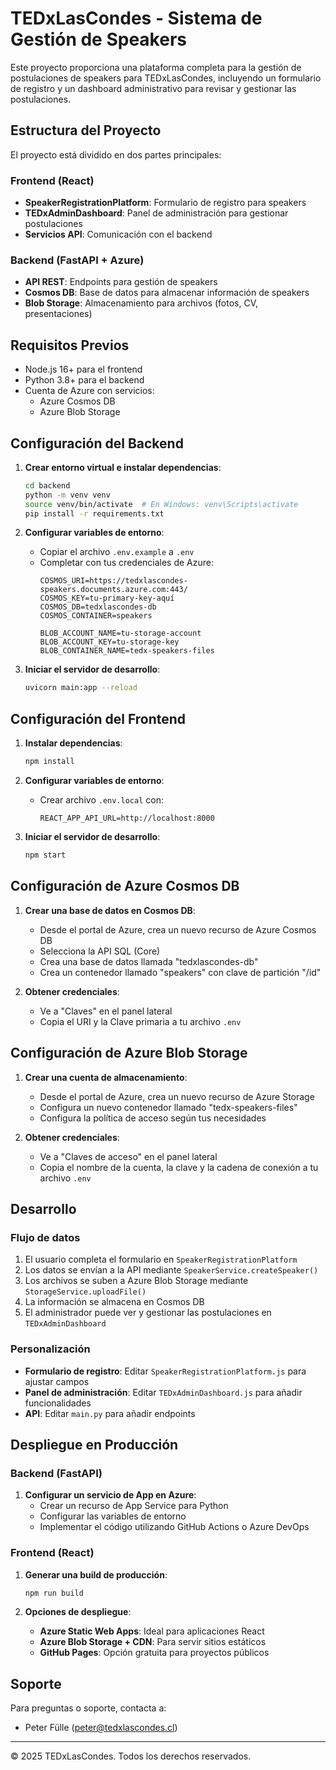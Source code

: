 # TEDxLasCondes - Sistema de Gestión de Speakers

Este proyecto proporciona una plataforma completa para la gestión de postulaciones de speakers para TEDxLasCondes, incluyendo un formulario de registro y un dashboard administrativo para revisar y gestionar las postulaciones.

## Estructura del Proyecto

El proyecto está dividido en dos partes principales:

### Frontend (React)
- **SpeakerRegistrationPlatform**: Formulario de registro para speakers
- **TEDxAdminDashboard**: Panel de administración para gestionar postulaciones
- **Servicios API**: Comunicación con el backend

### Backend (FastAPI + Azure)
- **API REST**: Endpoints para gestión de speakers
- **Cosmos DB**: Base de datos para almacenar información de speakers
- **Blob Storage**: Almacenamiento para archivos (fotos, CV, presentaciones)

## Requisitos Previos

- Node.js 16+ para el frontend
- Python 3.8+ para el backend
- Cuenta de Azure con servicios:
  - Azure Cosmos DB
  - Azure Blob Storage

## Configuración del Backend

1. **Crear entorno virtual e instalar dependencias**:
   ```bash
   cd backend
   python -m venv venv
   source venv/bin/activate  # En Windows: venv\Scripts\activate
   pip install -r requirements.txt
   ```

2. **Configurar variables de entorno**:
   - Copiar el archivo `.env.example` a `.env`
   - Completar con tus credenciales de Azure:
     ```
     COSMOS_URI=https://tedxlascondes-speakers.documents.azure.com:443/
     COSMOS_KEY=tu-primary-key-aquí
     COSMOS_DB=tedxlascondes-db
     COSMOS_CONTAINER=speakers
     
     BLOB_ACCOUNT_NAME=tu-storage-account
     BLOB_ACCOUNT_KEY=tu-storage-key
     BLOB_CONTAINER_NAME=tedx-speakers-files
     ```

3. **Iniciar el servidor de desarrollo**:
   ```bash
   uvicorn main:app --reload
   ```

## Configuración del Frontend

1. **Instalar dependencias**:
   ```bash
   npm install
   ```

2. **Configurar variables de entorno**:
   - Crear archivo `.env.local` con:
     ```
     REACT_APP_API_URL=http://localhost:8000
     ```

3. **Iniciar el servidor de desarrollo**:
   ```bash
   npm start
   ```

## Configuración de Azure Cosmos DB

1. **Crear una base de datos en Cosmos DB**:
   - Desde el portal de Azure, crea un nuevo recurso de Azure Cosmos DB
   - Selecciona la API SQL (Core)
   - Crea una base de datos llamada "tedxlascondes-db"
   - Crea un contenedor llamado "speakers" con clave de partición "/id"

2. **Obtener credenciales**:
   - Ve a "Claves" en el panel lateral
   - Copia el URI y la Clave primaria a tu archivo `.env`

## Configuración de Azure Blob Storage

1. **Crear una cuenta de almacenamiento**:
   - Desde el portal de Azure, crea un nuevo recurso de Azure Storage
   - Configura un nuevo contenedor llamado "tedx-speakers-files"
   - Configura la política de acceso según tus necesidades

2. **Obtener credenciales**:
   - Ve a "Claves de acceso" en el panel lateral
   - Copia el nombre de la cuenta, la clave y la cadena de conexión a tu archivo `.env`

## Desarrollo

### Flujo de datos

1. El usuario completa el formulario en `SpeakerRegistrationPlatform`
2. Los datos se envían a la API mediante `SpeakerService.createSpeaker()`
3. Los archivos se suben a Azure Blob Storage mediante `StorageService.uploadFile()`
4. La información se almacena en Cosmos DB
5. El administrador puede ver y gestionar las postulaciones en `TEDxAdminDashboard`

### Personalización

- **Formulario de registro**: Editar `SpeakerRegistrationPlatform.js` para ajustar campos
- **Panel de administración**: Editar `TEDxAdminDashboard.js` para añadir funcionalidades
- **API**: Editar `main.py` para añadir endpoints

## Despliegue en Producción

### Backend (FastAPI)

1. **Configurar un servicio de App en Azure**:
   - Crear un recurso de App Service para Python
   - Configurar las variables de entorno
   - Implementar el código utilizando GitHub Actions o Azure DevOps

### Frontend (React)

1. **Generar una build de producción**:
   ```bash
   npm run build
   ```

2. **Opciones de despliegue**:
   - **Azure Static Web Apps**: Ideal para aplicaciones React
   - **Azure Blob Storage + CDN**: Para servir sitios estáticos
   - **GitHub Pages**: Opción gratuita para proyectos públicos

## Soporte

Para preguntas o soporte, contacta a:
- Peter Fülle (peter@tedxlascondes.cl)

---

© 2025 TEDxLasCondes. Todos los derechos reservados.